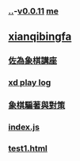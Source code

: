 
### [..](..)-[v0.0.11](https://github.com/littleflute/cchess/edit/master/ref/pu/readme.md) [me]()
## [xianqibingfa](xianqibingfa)
### [佐為象棋講座](zuowei)
### [xd play log](xd)
### [象棋騙著與對策](PianZhaoYuDuiCe)
### [index.js](index.js)
### [test1.html](test1.html)
